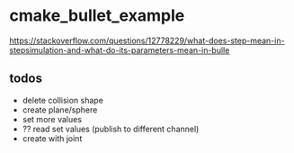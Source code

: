 # cmake_bullet_example


https://stackoverflow.com/questions/12778229/what-does-step-mean-in-stepsimulation-and-what-do-its-parameters-mean-in-bulle



## todos
  * delete collision shape
  * create plane/sphere
  * set more values
  * ?? read set values (publish to different channel)
  * create with joint


